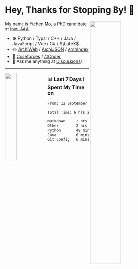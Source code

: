 # Hey, Thanks for Stopping By! 🦭

<picture>
    <source media="(prefers-color-scheme: dark)" srcset="https://github-readme-stats.vercel.app/api?username=amomorning&show_icons=true&theme=noctis_minimus&hide=issues">
    <img align="right" width="45%" src="https://github-readme-stats.vercel.app/api?username=amomorning&show_icons=true&theme=graywhite&hide=issues">
</picture>


My name is Yichen Mo, a PhD candidate at [Inst. AAA](https://archialgo.com).

-   :gear: Python / Typst / C++ / Java / JavaScript / Vue / C# / $\LaTeX$ 
-   :pencil2: [ArchiWeb](https://web.archialgo.com) / [ArchiJSON](https://www.food4rhino.com/en/app/archijson) / [ArchIndex](https://index.archialgo.com/) 
-   :abacus: [Codeforces](https://codeforces.com/profile/LaPluma) / [AtCoder](https://atcoder.jp/users/amomorning)
-   :thought_balloon: Ask me anything at [Discussions](https://github.com/amomorning/amomorning/discussions/new)!


---

<picture>
    <source media="(prefers-color-scheme: dark)" srcset="https://github-readme-stats.vercel.app/api/top-langs/?username=amomorning&hide=Mathematica&theme=noctis_minimus">
    <img align="left" width="27%" src="https://github-readme-stats.vercel.app/api/top-langs/?username=amomorning&hide=Mathematica&theme=graywhite">
</picture>

  
### 📊 Last 7 Days I Spent My Time on

<!--START_SECTION:waka-->

```txt
From: 12 September 2024 - To: 19 September 2024

Total Time: 6 hrs 24 mins

Markdown     2 hrs 57 mins   ███████████▓░░░░░░░░░░░░░   46.23 %
Other        2 hrs 19 mins   █████████░░░░░░░░░░░░░░░░   36.32 %
Python       49 mins         ███▒░░░░░░░░░░░░░░░░░░░░░   12.95 %
Java         6 mins          ▒░░░░░░░░░░░░░░░░░░░░░░░░   01.64 %
Git Config   6 mins          ▒░░░░░░░░░░░░░░░░░░░░░░░░   01.56 %
```

<!--END_SECTION:waka-->　　
